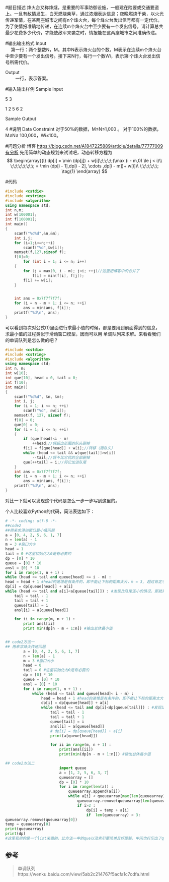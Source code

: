 #题目描述
烽火台又称烽燧，是重要的军事防御设施，一般建在险要或交通要道上。一旦有敌情发生，白天燃烧柴草，通过浓烟表达信息；夜晚燃烧干柴，以火光传递军情，在某两座城市之间有n个烽火台，每个烽火台发出信号都有一定代价。为了使情报准确地传递，在连续m个烽火台中至少要有一个发出信号。请计算总共最少花费多少代价，才能使敌军来袭之时，情报能在这两座城市之间准确传递。 

#输出输出格式
Input   
　
第一行：两个整数N，M。其中N表示烽火台的个数，M表示在连续m个烽火台中至少要有一个发出信号。接下来N行，每行一个数Wi，表示第i个烽火台发出信号所需代价。 

Output   
　　
一行，表示答案。
 
#输入输出样例
Sample Input  

5 3

1 2 5 6 2

Sample Output  
 
4
#说明
Data Constraint 
对于50%的数据，M≤N≤1,000 。 对于100%的数据，M≤N≤ 100,000，Wi≤100。

#问题分析
博客 https://blog.csdn.net/A1847225889/article/details/77777009有分析
先用简单的动态规划来试试吧，动态转移方程为
$$
\begin{array}{l}
dp[i] = \min (dp[j]) + w[i]\;\;\;\;\;(\max (i - m,0) \le j < i)\\
\;\;\;\;\;\;\;\;\;  = \min (dp[i - 1],dp[i - 2], \cdots ,dp[i - m])+ w[i]\\
\;\;\;\;\;\;\;
\tag{1}
\end{array}
$$

#代码
```c++
#include <cstdio>
#include <cstring>
#include <algorithm>
using namespace std;
int n,m;
int w[100001];
int f[100001];
int main()
{
    scanf("%d%d",&n,&m);
    int i,j;
    for (i=1;i<=n;++i)
        scanf("%d",&w[i]);
    memset(f,127,sizeof f);
    f[0]=0;
    	for (int i = 1; i <= n; i++)
	{
		for (j = max(0, i - m); j<i; ++j)//这里把博客中的合并了
			f[i] = min(f[i], f[j]);
		f[i] += w[i];
	}


	int ans = 0x7f7f7f7f;
	for (i = n - m + 1; i <= n; ++i)
		ans = min(ans, f[i]);
	printf("%d\n", ans);
}
```
可以看到每次对公式(1)里面进行求最小值的时候，都是要用到前面得到的信息，求最小值的过程类似于滑动窗口模型，因而可以用
单调队列来求解。来看看我们的单调队列是怎么做的吧？

```c++
#include <cstdio>
#include <cstring>
#include <algorithm>
using namespace std;
int n, m;
int w[10];
int que[10], head = 0, tail = 0;
int f[10];
int main()
{
	scanf("%d%d", &n, &m);
	int i, j;
	for (i = 1; i <= n; ++i)
		scanf("%d", &w[i]);
	memset(f, 127, sizeof f);
	f[0] = 0;
	que[0] = 0;
	for (i = 1; i <= n; ++i)
	{
		if (que[head]<i - m)
			++head;//将超出范围的队头删掉
		f[i] = f[que[head]] + w[i];//转移（用队头）
		while (head <= tail && w[que[tail]]>w[i])
			--tail;//将不比它优的全部删掉
		que[++tail] = i;//将它加进队尾
	}
	int ans = 0x7f7f7f7f;
	for (i = n - m + 1; i <= n; ++i)
		ans = min(ans, f[i]);
	printf("%d\n", ans);
}
```
对比一下就可以发现这个代码是怎么一步一步写到这里的。


个人比较喜欢Python的代码，简洁表达如下：

```python
# -*- coding: utf-8 -*-
##code2
##用来求滑动窗口最小值问题
a = [0, 4, 2, 5, 6, 1, 7]
n = len(a) - 1
m = 3 #窗口大小
head = 1
tail = 0 #这里初始化为0是有必要的
dp = [0] * 10
queue = [0] * 10
ansl = [0] * 10
for i in range(1, n + 1) :
while (head <= tail and queue[head] <= i - m) :
head = head + 1 #head的递增是有条件的，即不能让下标的距离太大，m = 3, 超过肯定不行，前初始化tail = 0也是有道理的
dp[i] = dp[queue[head]] + a[i]
while (head <= tail and a[i]<a[queue[tail]]) : #发现比队尾还小的情况，那就果断出队
	tail = tail - 1
	tail = tail + 1
	queue[tail] = i
	ansl[i] = a[queue[head]]

	for ii in range(m, n + 1) :
		print ansl[ii]
		print min(dp[n - m + 1:n]) #输出总体最小值


## code2方法一
## 用来求烽火传递问题
		a = [0, 4, 2, 5, 6, 1, 7]
		n = len(a) - 1
		m = 3 #窗口大小
		head = 0
		tail = 0 #这里初始化为0是有必要的
		dp = [0] * 10
		queue = [0] * 10
		ansl = [0] * 10
		for i in range(1, n + 1) :
			while (head <= tail and queue[head]< i - m) :
				head = head + 1 #head的递增是有条件的，即不能让下标的距离太大，m = 3, 超过肯定不行，前初始化tail = 0也是有道理的
				dp[i] = dp[queue[head]] + a[i]
				while (head <= tail and dp[i]<dp[queue[tail]]) : #发现比队尾还小的情况，那就果断出队
					tail = tail - 1
					tail = tail + 1
					queue[tail] = i
					ansl[i] = a[queue[head]]
					# dp[i] = dp[queue[head]] + a[i]
					print(a[queue[head]])

					for ii in range(m, n + 1) :
						print(ansl[ii])
						print(min(dp[n - m + 1:n])) #输出总体最小值

## code2方法二
						import queue
						a = [1, 2, 5, 6, 3, 7]
						queuearray = []
						dp = [0] * 10
						for i in range(len(a)) :
							queuearray.append(a[i])
							while a[i] < queuearray[max(len(queuearray) - 2, 0)] :
								queuearray.remove(queuearray[len(queuearray) - 2])
								if i>2 :
									dp[i] = temp + a[i]
									if  len(queuearray) > 3:
queuearray.remove(queuearray[0])
temp = queuearray[0]
print(queuearray)
print(dp)
#这里我用的是一个list来做的，比方法一中的que以及索引要简单且好理解，中间也打印出了queuearray方便观察整个过程
```

## 参考
>单调队列https://wenku.baidu.com/view/5ab2c214767f5acfa1c7cdfa.html